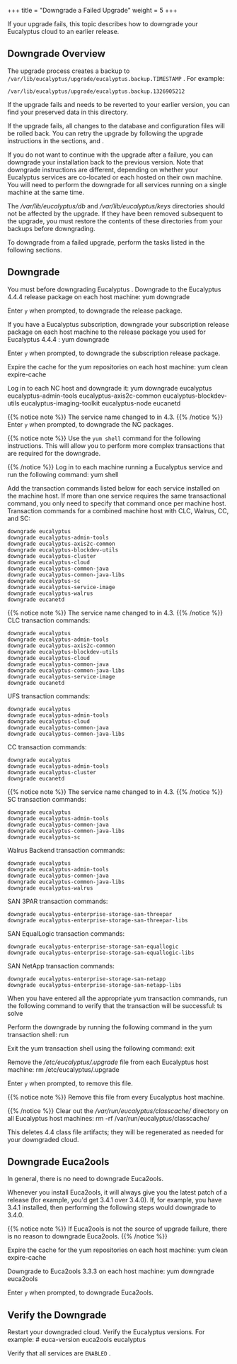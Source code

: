+++
title = "Downgrade a Failed Upgrade"
weight = 5
+++

If your upgrade fails, this topic describes how to downgrade your Eucalyptus cloud to an earlier release.
## Downgrade Overview
The upgrade process creates a backup to `/var/lib/eucalyptus/upgrade/eucalyptus.backup.TIMESTAMP` . For example: 


    /var/lib/eucalyptus/upgrade/eucalyptus.backup.1326905212

If the upgrade fails and needs to be reverted to your earlier version, you can find your preserved data in this directory. 

If the upgrade fails, all changes to the database and configuration files will be rolled back. You can retry the upgrade by following the upgrade instructions in the sections, [](upgrade_shutdown.dita) and [](upgrade_packages.dita) . 

If you do not want to continue with the upgrade after a failure, you can downgrade your installation back to the previous version. Note that downgrade instructions are different, depending on whether your Eucalyptus services are co-located or each hosted on their own machine. You will need to perform the downgrade for all services running on a single machine at the same time. 

The */var/lib/eucalyptus/db* and */var/lib/eucalyptus/keys* directories should not be affected by the upgrade. If they have been removed subsequent to the upgrade, you must restore the contents of these directories from your backups before downgrading. 

To downgrade from a failed upgrade, perform the tasks listed in the following sections. 


## Downgrade
You must [](upgrade_shutdown.dita) before downgrading Eucalyptus . Downgrade to the Eucalyptus 4.4.4 release package on each host machine: 
    yum downgrade 

Enter `y` when prompted, to downgrade the release package. 

If you have a Eucalyptus subscription, downgrade your subscription release package on each host machine to the release package you used for Eucalyptus 4.4.4 : 
    yum downgrade 

Enter `y` when prompted, to downgrade the subscription release package. 

Expire the cache for the yum repositories on each host machine: 
    yum clean expire-cache

Log in to each NC host and downgrade it: 
    yum downgrade eucalyptus eucalyptus-admin-tools eucalyptus-axis2c-common eucalyptus-blockdev-utils eucalyptus-imaging-toolkit eucalyptus-node eucanetd


{{% notice note %}}
The service name changed to in 4.3. 
{{% /notice %}}
Enter `y` when prompted, to downgrade the NC packages. 


{{% notice note %}}
Use the `yum shell` command for the following instructions. This will allow you to perform more complex transactions that are required for the downgrade. 


{{% /notice %}}
Log in to each machine running a Eucalyptus service and run the following command: 
    yum shell

Add the transaction commands listed below for each service installed on the machine host. If more than one service requires the same transactional command, you only need to specify that command once per machine host. Transaction commands for a combined machine host with CLC, Walrus, CC, and SC: 


    downgrade eucalyptus
    downgrade eucalyptus-admin-tools
    downgrade eucalyptus-axis2c-common
    downgrade eucalyptus-blockdev-utils
    downgrade eucalyptus-cluster 
    downgrade eucalyptus-cloud
    downgrade eucalyptus-common-java
    downgrade eucalyptus-common-java-libs
    downgrade eucalyptus-sc
    downgrade eucalyptus-service-image
    downgrade eucalyptus-walrus
    downgrade eucanetd


{{% notice note %}}
The service name changed to in 4.3. 
{{% /notice %}}
CLC transaction commands: 


    downgrade eucalyptus
    downgrade eucalyptus-admin-tools
    downgrade eucalyptus-axis2c-common
    downgrade eucalyptus-blockdev-utils
    downgrade eucalyptus-cloud
    downgrade eucalyptus-common-java
    downgrade eucalyptus-common-java-libs
    downgrade eucalyptus-service-image
    downgrade eucanetd

UFS transaction commands: 


    downgrade eucalyptus
    downgrade eucalyptus-admin-tools
    downgrade eucalyptus-cloud
    downgrade eucalyptus-common-java
    downgrade eucalyptus-common-java-libs

CC transaction commands: 


    downgrade eucalyptus
    downgrade eucalyptus-admin-tools
    downgrade eucalyptus-cluster 
    downgrade eucanetd


{{% notice note %}}
The service name changed to in 4.3. 
{{% /notice %}}
SC transaction commands: 


    downgrade eucalyptus
    downgrade eucalyptus-admin-tools
    downgrade eucalyptus-common-java
    downgrade eucalyptus-common-java-libs
    downgrade eucalyptus-sc

Walrus Backend transaction commands: 


    downgrade eucalyptus
    downgrade eucalyptus-admin-tools
    downgrade eucalyptus-common-java
    downgrade eucalyptus-common-java-libs
    downgrade eucalyptus-walrus

SAN 3PAR transaction commands: 


    downgrade eucalyptus-enterprise-storage-san-threepar
    downgrade eucalyptus-enterprise-storage-san-threepar-libs

SAN EqualLogic transaction commands: 


    downgrade eucalyptus-enterprise-storage-san-equallogic
    downgrade eucalyptus-enterprise-storage-san-equallogic-libs

SAN NetApp transaction commands: 


    downgrade eucalyptus-enterprise-storage-san-netapp
    downgrade eucalyptus-enterprise-storage-san-netapp-libs

When you have entered all the appropriate yum transaction commands, run the following command to verify that the transaction will be successful: 
    ts solve

Perform the downgrade by running the following command in the yum transaction shell: 
    run

Exit the yum transaction shell using the following command: 
    exit

Remove the */etc/eucalyptus/.upgrade* file from each Eucalyptus host machine: 
    rm /etc/eucalyptus/.upgrade

Enter `y` when prompted, to remove this file. 


{{% notice note %}}
Remove this file from every Eucalyptus host machine. 


{{% /notice %}}
Clear out the */var/run/eucalyptus/classcache/* directory on all Eucalyptus host machines: 
    rm -rf /var/run/eucalyptus/classcache/

This deletes 4.4 class file artifacts; they will be regenerated as needed for your downgraded cloud. 


## Downgrade Euca2ools
In general, there is no need to downgrade Euca2ools. 

Whenever you install Euca2ools, it will always give you the latest patch of a release (for example, you'd get 3.4.1 over 3.4.0). If, for example, you have 3.4.1 installed, then performing the following steps would downgrade to 3.4.0. 


{{% notice note %}}
If Euca2ools is not the source of upgrade failure, there is no reason to downgrade Euca2ools. 
{{% /notice %}}


Expire the cache for the yum repositories on each host machine: 
    yum clean expire-cache

Downgrade to Euca2ools 3.3.3 on each host machine: 
    yum downgrade euca2ools

Enter `y` when prompted, to downgrade Euca2ools. 


## Verify the Downgrade
Restart your downgraded cloud. Verify the Eucalyptus versions. For example: 
    # euca-version
    euca2ools 
    eucalyptus 

Verify that all services are `ENABLED` . 